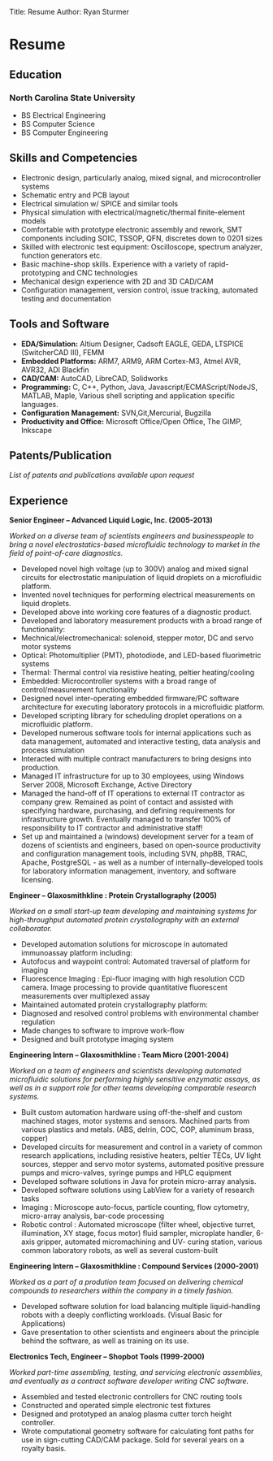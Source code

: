Title: Resume
Author: Ryan Sturmer

# Resume
## Education
### North Carolina State University
* BS Electrical Engineering
* BS Computer Science
* BS Computer Engineering

## Skills and Competencies
* Electronic design, particularly analog, mixed signal, and microcontroller systems
* Schematic entry and PCB layout
* Electrical simulation w/ SPICE and similar tools
* Physical simulation with electrical/magnetic/thermal finite-element models
* Comfortable with prototype electronic assembly and rework, SMT components including SOIC, TSSOP, QFN, discretes down to 0201 sizes
* Skilled with electronic test equipment: Oscilloscope, spectrum analyzer, function generators etc.
* Basic machine-shop skills. Experience with a variety of rapid-prototyping and CNC technologies
* Mechanical design experience with 2D and 3D CAD/CAM
* Configuration management, version control, issue tracking, automated testing and documentation

## Tools and Software
* __EDA/Simulation:__ Altium Designer, Cadsoft EAGLE, GEDA, LTSPICE (SwitcherCAD III), FEMM
* __Embedded Platforms:__ ARM7, ARM9, ARM Cortex-M3, Atmel AVR, AVR32, ADI Blackfin
* __CAD/CAM:__ AutoCAD, LibreCAD, Solidworks
* __Programming:__ C, C++, Python, Java, Javascript/ECMAScript/NodeJS, MATLAB, Maple, Various shell scripting and
application specific languages.
* __Configuration Management:__ SVN,Git,Mercurial, Bugzilla
* __Productivity and Office:__ Microsoft Office/Open Office, The GIMP, Inkscape

## Patents/Publication
_List of patents and publications available upon request_

## Experience

__Senior Engineer – Advanced Liquid Logic, Inc. (2005-2013)__

_Worked on a diverse team of scientists engineers and businesspeople to bring a novel electrostatics-based microfluidic technology to market in the field of point-of-care diagnostics._

* Developed novel high voltage (up to 300V) analog and mixed signal circuits for electrostatic manipulation of liquid droplets on a microfluidic platform.
* Invented novel techniques for performing electrical measurements on liquid droplets.
* Developed above into working core features of a diagnostic product.
* Developed and laboratory measurement products with a broad range of functionality:
* Mechnical/electromechanical: solenoid, stepper motor, DC and servo motor systems
* Optical: Photomultiplier (PMT), photodiode, and LED-based fluorimetric systems
* Thermal: Thermal control via resistive heating, peltier heating/cooling
* Embedded: Microcontroller systems with a broad range of control/measurement functionality
* Designed novel inter-operating embedded firmware/PC software architecture for executing laboratory protocols in a microfluidic platform.
* Developed scripting library for scheduling droplet operations on a microfluidic platform.
* Developed numerous software tools for internal applications such as data management, automated
and interactive testing, data analysis and process simulation
* Interacted with multiple contract manufacturers to bring designs into production.
* Managed IT infrastructure for up to 30 employees, using Windows Server 2008, Microsoft Exchange,
Active Directory
* Managed the hand-off of IT operations to external IT contractor as company grew. Remained as point
of contact and assisted with specifying hardware, purchasing, and defining requirements for infrastructure growth. Eventually managed to transfer 100% of responsibility to IT contractor and administrative staff!
* Set up and maintained a (windows) development server for a team of dozens of scientists and engineers, based on open-source productivity and configuration management tools, including SVN, phpBB, TRAC, Apache, PostgreSQL - as well as a number of internally-developed tools for laboratory information management, inventory, and software licensing.

__Engineer – Glaxosmithkline : Protein Crystallography (2005)__

_Worked on a small start-up team developing and maintaining systems for high-throughput automated protein crystallography with an external collaborator._

* Developed automation solutions for microscope in automated immunoassay platform including:
* Autofocus and waypoint control: Automated traversal of platform for imaging
* Fluorescence Imaging : Epi-fluor imaging with high resolution CCD camera. Image processing to
provide quantitative fluorescent measurements over multiplexed assay
* Maintained automated protein crystallography platform:
* Diagnosed and resolved control problems with environmental chamber regulation
* Made changes to software to improve work-flow
* Designed and built prototype imaging system

__Engineering Intern – Glaxosmithkline : Team Micro (2001-2004)__


_Worked on a team of engineers and scientists developing automated microfluidic solutions for performing highly sensitive enzymatic assays, as well as in a support role for other teams developing comparable research systems._

* Built custom automation hardware using off-the-shelf and custom machined stages, motor systems and sensors. Machined parts from various plastics and metals. (ABS, delrin, COC, COP, aluminum brass, copper)
* Developed circuits for measurement and control in a variety of common research applications, including resistive heaters, peltier TECs, UV light sources, stepper and servo motor systems, automated positive pressure pumps and micro-valves, syringe pumps and HPLC equipment
* Developed software solutions in Java for protein micro-array analysis.
* Developed software solutions using LabView for a variety of research tasks
* Imaging : Microscope auto-focus, particle counting, flow cytometry, micro-array analysis, bar-code processing
* Robotic control : Automated microscope (filter wheel, objective turret, illumination, XY stage, focus motor) fluid sampler, microplate handler, 6-axis gripper, automated micromachining and UV- curing station, various common laboratory robots, as well as several custom-built

__Engineering Intern – Glaxosmithkline : Compound Services (2000-2001)__

_Worked as a part of a prodution team focused on delivering chemical compounds to researchers within the company in a timely fashion._

* Developed software solution for load balancing multiple liquid-handling robots with a deeply conflicting workloads. (Visual Basic for Applications)
* Gave presentation to other scientists and engineers about the principle behind the software, as well as training on its use.

__Electronics Tech, Engineer – Shopbot Tools (1999-2000)__

_Worked part-time assembling, testing, and servicing electronic assemblies, and eventually as a contract software developer writing CNC software._

* Assembled and tested electronic controllers for CNC routing tools
* Constructed and operated simple electronic test fixtures
* Designed and prototyped an analog plasma cutter torch height controller.
* Wrote computational geometry software for calculating font paths for use in sign-cutting CAD/CAM
package. Sold for several years on a royalty basis.